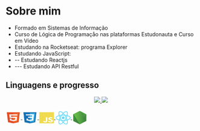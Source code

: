 # Sobre mim
- Formado em Sistemas de Informação
- Curso de Lógica de Programaçåo nas plataformas Estudonauta e Curso em Vídeo
- Estudando na Rocketseat: programa Explorer
- Estudando JavaScript:
- -- Estudando Reactjs
- --- Estudando API Restful

## Linguagens e progresso
<div align="center">
  <a href="https://github.com/afcluispaulo">
  <img height="180em" src="https://github-readme-stats.vercel.app/api?username=afcluispaulo&show_icons=true&theme=dracula&include_all_commits=true&count_private=false"/>
  <img height="180em" src="https://github-readme-stats.vercel.app/api/top-langs/?username=afcluispaulo&layout=compact&langs_count=7&theme=dracula"/>
  
</div>

 <div style="display: inline_block"><br>
   <img align="center" alt="LP-HTML" height="30" width="40" src="https://raw.githubusercontent.com/devicons/devicon/master/icons/html5/html5-original.svg">
   <img align="center" alt="LP-CSS" height="30" width="40" src="https://raw.githubusercontent.com/devicons/devicon/master/icons/css3/css3-original.svg">
   <img align="center" alt="LP-Js" height="30" width="40" src="https://raw.githubusercontent.com/devicons/devicon/master/icons/javascript/javascript-plain.svg">
   <img align="center" alt="LP-React" height="40" width="40" src="https://raw.githubusercontent.com/devicons/devicon/master/icons/react/react-original.svg">
   <img align="center" alt="LP-NodeJs" height="35" width="40" src="https://github.com/devicons/devicon/blob/master/icons/nodejs/nodejs-original.svg">
  
 </div>
  
  
